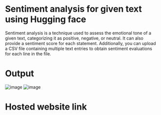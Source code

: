 # Sentiment analysis for given text using Hugging face
Sentiment analysis is a technique used to assess the emotional tone of a given text, categorizing it as positive, negative, or neutral. It can also provide a sentiment score for each statement. Additionally, you can upload a CSV file containing multiple text entries to obtain sentiment evaluations for each line in the file.
# Output
![image](https://github.com/user-attachments/assets/8096e844-a35a-45cb-9c92-58ec342d6fa4)
![image](https://github.com/user-attachments/assets/912a4278-9cd9-4fe9-90ff-89c05e761b26)

# Hosted website link

